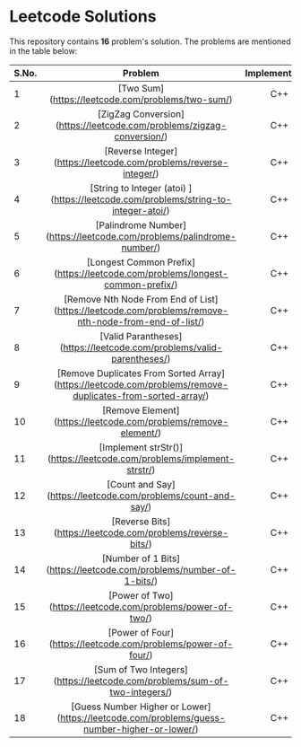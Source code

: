 # Leetcode Solutions

This repository contains **16** problem's solution. The problems are mentioned in the table below:

S.No.|Problem | Implementation | Difficulty
--- | :---: | :---: | :---:
1 | [Two Sum] (https://leetcode.com/problems/two-sum/) | C++ | Easy
2 | [ZigZag Conversion] (https://leetcode.com/problems/zigzag-conversion/) | C++ | Easy
3 | [Reverse Integer] (https://leetcode.com/problems/reverse-integer/) | C++ | Easy
4 | [String to Integer (atoi) ] (https://leetcode.com/problems/string-to-integer-atoi/) | C++ | Easy
5 | [Palindrome Number] (https://leetcode.com/problems/palindrome-number/) | C++ | Easy
6 | [Longest Common Prefix] (https://leetcode.com/problems/longest-common-prefix/) | C++ | Easy
7 | [Remove Nth Node From End of List] (https://leetcode.com/problems/remove-nth-node-from-end-of-list/) | C++ | Easy
8 | [Valid Parantheses] (https://leetcode.com/problems/valid-parentheses/) | C++ | Easy
9 | [Remove Duplicates From Sorted Array] (https://leetcode.com/problems/remove-duplicates-from-sorted-array/) | C++ | Easy
10 | [Remove Element] (https://leetcode.com/problems/remove-element/) | C++ | Easy
11 | [Implement strStr()] (https://leetcode.com/problems/implement-strstr/) | C++ | Easy
12 | [Count and Say] (https://leetcode.com/problems/count-and-say/) | C++ | Easy
13 | [Reverse Bits] (https://leetcode.com/problems/reverse-bits/) | C++ | Easy
14 | [Number of 1 Bits] (https://leetcode.com/problems/number-of-1-bits/) | C++ | Easy
15 | [Power of Two] (https://leetcode.com/problems/power-of-two/) | C++ | Easy
16 | [Power of Four] (https://leetcode.com/problems/power-of-four/) | C++ | Easy
17 | [Sum of Two Integers] (https://leetcode.com/problems/sum-of-two-integers/) | C++ | Easy
18 | [Guess Number Higher or Lower] (https://leetcode.com/problems/guess-number-higher-or-lower/) | C++ | Easy
